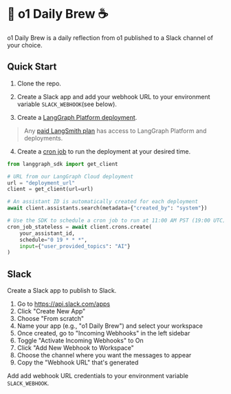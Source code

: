 # 🤖 o1 Daily Brew ☕

o1 Daily Brew is a daily reflection from o1 published to a Slack channel of your choice.

## Quick Start

1. Clone the repo.

2. Create a Slack app and add your webhook URL to your environment variable `SLACK_WEBHOOK`(see below).

3. Create a [LangGraph Platform deployment](https://langchain-ai.github.io/langgraph/concepts/deployment_options/). 

> Any [paid LangSmith plan](https://www.langchain.com/pricing-langsmith) has access to LangGraph Platform and deployments.

4. Create a [cron job](https://langchain-ai.github.io/langgraph/cloud/how-tos/cron_jobs/) to run the deployment at your desired time. 

```python 
from langgraph_sdk import get_client

# URL from our LangGraph Cloud deployment
url = "deployment_url"
client = get_client(url=url)

# An assistant ID is automatically created for each deployment
await client.assistants.search(metadata={"created_by": "system"})

# Use the SDK to schedule a cron job to run at 11:00 AM PST (19:00 UTC) every day
cron_job_stateless = await client.crons.create(
    your_assistant_id,
    schedule="0 19 * * *",
    input={"user_provided_topics": "AI"} 
)
```

## Slack

Create a Slack app to publish to Slack.

1. Go to https://api.slack.com/apps
2. Click "Create New App"
3. Choose "From scratch"
4. Name your app (e.g., "o1 Daily Brew") and select your workspace
5. Once created, go to "Incoming Webhooks" in the left sidebar
6. Toggle "Activate Incoming Webhooks" to On
7. Click "Add New Webhook to Workspace"
8. Choose the channel where you want the messages to appear
9. Copy the "Webhook URL" that's generated

Add add webhook URL credentials to your environment variable `SLACK_WEBHOOK`. 